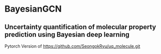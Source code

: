 # BayesianGCN
## Uncertainty quantification of molecular property prediction using Bayesian deep learning

Pytorch Version of https://github.com/SeongokRyu/uq_molecule.git
